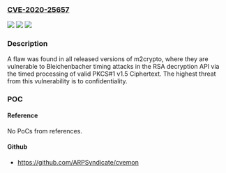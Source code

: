 ### [CVE-2020-25657](https://cve.mitre.org/cgi-bin/cvename.cgi?name=CVE-2020-25657)
![](https://img.shields.io/static/v1?label=Product&message=Red%20Hat%20Virtualization%20Engine%204.4&color=blue)
![](https://img.shields.io/static/v1?label=Version&message=!%200%3A4.4.5.9-1%20&color=brighgreen)
![](https://img.shields.io/static/v1?label=Vulnerability&message=Observable%20Discrepancy&color=brighgreen)

### Description

A flaw was found in all released versions of m2crypto, where they are vulnerable to Bleichenbacher timing attacks in the RSA decryption API via the timed processing of valid PKCS#1 v1.5 Ciphertext. The highest threat from this vulnerability is to confidentiality.

### POC

#### Reference
No PoCs from references.

#### Github
- https://github.com/ARPSyndicate/cvemon


